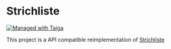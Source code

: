 Strichliste
===========

[![Managed with Taiga](https://taiga.io/media/support/attachments/article-22/banner-gh.png)](https://tree.taiga.io/project/don42-strichliste-python/ "Managed with Taiga")

This project is a API compatible reimplementation of [Strichliste](https://github.com/hackerspace-bootstrap/strichliste)
